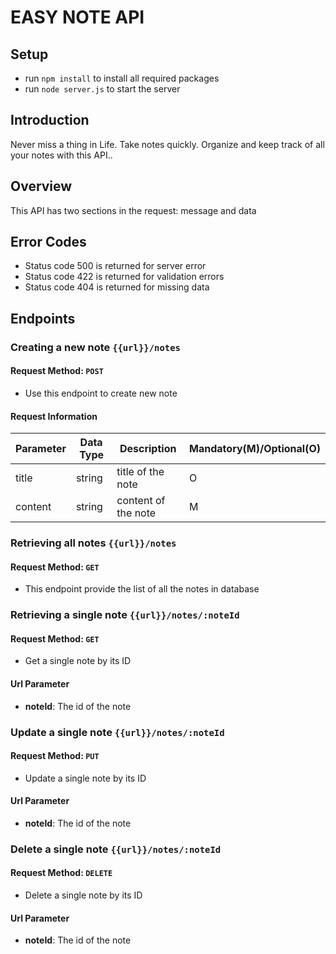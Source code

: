# EASY NOTE API

## Setup

- run ```npm install``` to install all required packages
- run ```node server.js``` to start the server


## Introduction
Never miss a thing in Life. Take notes quickly. Organize and keep track of all your notes with this API..

## Overview
This API has two sections in the request: message and data

## Error Codes
- Status code 500 is returned for server error 
- Status code 422 is returned for validation errors
- Status code 404 is returned for missing data

## Endpoints

### Creating a new note ```{{url}}/notes```

#### Request Method: ```POST```

- Use this endpoint to create new note

#### Request Information

| Parameter | Data Type | Description | Mandatory(M)/Optional(O)|
|-----------|-----------|-------------|-------------------------|
|title | string | title of the note | O |
|content | string | content of the note | M |

### Retrieving all notes ```{{url}}/notes```

#### Request Method: ```GET```

- This endpoint provide the list of all the notes in database


### Retrieving a single note ```{{url}}/notes/:noteId```

#### Request Method: ```GET```

- Get a single note by its ID

#### Url Parameter
- **noteId**: The id of the note


### Update a single note ```{{url}}/notes/:noteId```

#### Request Method: ```PUT```

- Update a single note by its ID

#### Url Parameter
- **noteId**: The id of the note

### Delete a single note ```{{url}}/notes/:noteId```

#### Request Method: ```DELETE```

- Delete a single note by its ID

#### Url Parameter
- **noteId**: The id of the note